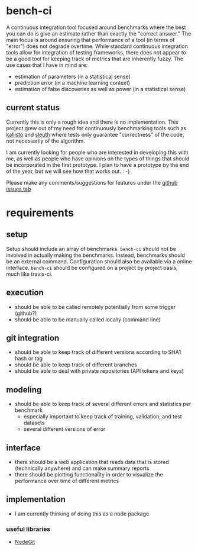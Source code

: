 # bench-ci

A continuous integration tool focused around benchmarks where the best you can do is give an estimate rather than exactly the "correct answer."
The main focus is around ensuring that performance of a tool (in terms of "error") does not degrade overtime.
While standard continuous integration tools allow for integration of testing frameworks, there does not appear to be a good tool for keeping track of metrics that are inherently fuzzy.
The use cases that I have in mind are:

- estimation of parameters (in a statistical sense)
- prediction error (in a machine learning context)
- estimation of false discoveries as well as power (in a statistical sense)

## current status

Currently this is only a rough idea and there is no implementation.
This project grew out of my need for continuously benchmarking tools such as
[kallisto](https://github.com/pachterlab/kallisto) and [sleuth](https://github.com/pachterlab/sleuth)
where tests only guarantee "correctness" of the code, not necessarily of the algorithm.

I am currently looking for people who are interested in developing this with me, as well as people who have opinions on the types of things that should be incorporated in the first prototype.
I plan to have a prototype by the end of the year, but we will see how that works out. : -)

Please make any comments/suggestions for features under the [github issues tab](https://github.com/pimentel/bench-ci/issues)

# requirements

## setup

Setup should include an array of benchmarks.
`bench-ci` should not be involved in actually making the benchmarks.
Instead, benchmarks should be an external command.
Configuration should also be available via a online interface.
`bench-ci` should be configured on a project by project basis, much like travis-ci.

## execution

- should be able to be called remotely potentially from some trigger (github?)
- should be able to be manually called locally (command line)

## git integration

- should be able to keep track of different versions according to SHA1 hash or tag
- should be able to keep track of different branches
- should be able to deal with private repositories (API tokens and keys)

## modeling

- should be able to keep track of several different errors and statistics per benchmark
  - especially important to keep track of training, validation, and test datasets
  - several different versions of error

## interface

- there should be a web application that reads data that is stored (technically anywhere) and can make summary reports
- there should be plotting functionality in order to visualize the performance over time of different metrics

## implementation

- I am currently thinking of doing this as a node package

### useful libraries

- [NodeGit](http://www.nodegit.org/guides/)
